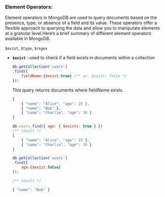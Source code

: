 ### Element Operators:
Element operators in MongoDB are used to query documents based on the presence, type, or absence of a field and its value. These operators offer a flexible approach to querying the data and allow you to manipulate elements at a granular level.Here’s a brief summary of different element operators available in MongoDB.

`$exist`, `$type`, `$regex`

- **`$exist`** : used to check if a field exists in documents within a collection

    ```javascript
    db.getCollection('users')
    .find({
        fieldName:{$exist:true} /** or, $exist: false */
    });

    ```
    This query returns documents where fieldName exists.

    ```javascript
    [
        { "name": "Alice", "age": 25 },
        { "name": "Bob" },
        { "name": "Charlie", "age": 30 }
    ]

    db.users.find({ age: { $exists: true } })
    /** result */ 
    [
        { "name": "Alice", "age": 25 },
        { "name": "Charlie", "age": 30 }
    ]

    db.getCollection('users')
    .find({
        age:{$exist:false}
    });

    /** result */

    { "name": "Bob" }



    ```
